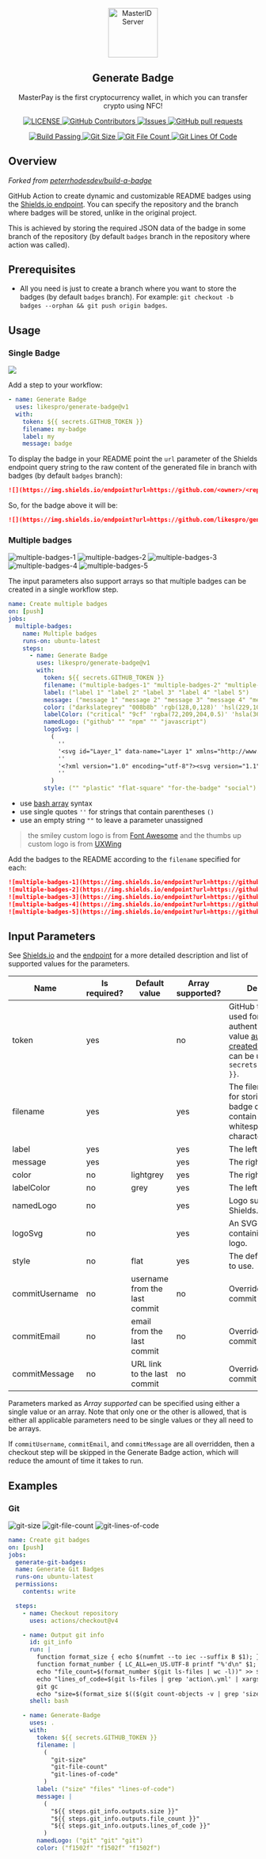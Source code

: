 <p align="center">
 <img width="100px" src="https://github.com/likespro.png" align="center" alt="MasterID Server" />
 <h2 align="center">Generate Badge</h2>
 <p align="center">MasterPay is the first cryptocurrency wallet, in which you can transfer crypto using NFC!</p>
</p>
<p align="center">
    <a href="https://github.com/likespro/generate-badge">
      <img alt="LICENSE" src="https://img.shields.io/badge/licence-MIT-yellow" />
    </a>
    <a href="https://github.com/likespro/generate-badge/graphs/contributors">
      <img alt="GitHub Contributors" src="https://img.shields.io/github/contributors/likespro/generate-badge" />
    </a>
    <a href="https://github.com/likespro/generate-badge/issues">
      <img alt="Issues" src="https://img.shields.io/github/issues/likespro/generate-badge?color=0088ff" />
    </a>
    <a href="https://github.com/likespro/generate-badge/pulls">
      <img alt="GitHub pull requests" src="https://img.shields.io/github/issues-pr/likespro/generate-badge?color=0088ff" />
    </a>
  </p>
<p align="center">
    <a href="https://github.com/likespro/generate-badge/actions/workflows/main-branch.yml">
      <img alt="Build Passing" src="https://github.com/likespro/generate-badge/workflows/Main Branch Workflow/badge.svg" />
    </a>
    <a href="https://github.com/likespro/generate-badge">
      <img alt="Git Size" src="https://img.shields.io/endpoint?url=https://github.com/likespro/generate-badge/blob/badges/git-size.md?raw=true" />
    </a>
    <a href="https://github.com/likespro/generate-badge">
      <img alt="Git File Count" src="https://img.shields.io/endpoint?url=https://github.com/likespro/generate-badge/blob/badges/git-file-count.md?raw=true" />
    </a>
    <a href="https://github.com/likespro/generate-badge">
      <img alt="Git Lines Of Code" src="https://img.shields.io/endpoint?url=https://github.com/likespro/generate-badge/blob/badges/git-lines-of-code.md?raw=true" />
    </a>
  </p>

## Overview
*Forked from [peterrhodesdev/build-a-badge](https://github.com/peterrhodesdev/build-a-badge)*

GitHub Action to create dynamic and customizable README badges using the [Shields.io endpoint](https://shields.io/endpoint). You can specify the repository and the branch where badges will be stored, unlike in the original project.

This is achieved by storing the required JSON data of the badge in some branch of the repository (by default `badges` branch in the repository where action was called).

## Prerequisites
- All you need is just to create a branch where you want to store the badges (by default `badges` branch). For example: `git checkout -b badges --orphan && git push origin badges`.

## Usage
### Single Badge
![](https://img.shields.io/endpoint?url=https://github.com/likespro/generate-badge/blob/badges/my-badge.md?raw=true)

Add a step to your workflow:

```yml
- name: Generate Badge
  uses: likespro/generate-badge@v1
  with:
    token: ${{ secrets.GITHUB_TOKEN }}
    filename: my-badge
    label: my
    message: badge
```

To display the badge in your README point the `url` parameter of the Shields endpoint query string to the raw content of the generated file in branch with badges (by default `badges` branch):

```markdown
![](https://img.shields.io/endpoint?url=https://github.com/<owner>/<repo>/blob/<branch-with-badges>/<filename>.md?raw=true)
```

So, for the badge above it will be:

```markdown
![](https://img.shields.io/endpoint?url=https://github.com/likespro/generate-badge/blob/badges/my-badge.md?raw=true)
```

### Multiple badges

![multiple-badges-1](https://img.shields.io/endpoint?url=https://github.com/likespro/generate-badge/blob/badges/multiple-badges-1.md?raw=true) ![multiple-badges-2](https://img.shields.io/endpoint?url=https://github.com/likespro/generate-badge/blob/badges/multiple-badges-2.md?raw=true) ![multiple-badges-3](https://img.shields.io/endpoint?url=https://github.com/likespro/generate-badge/blob/badges/multiple-badges-3.md?raw=true) ![multiple-badges-4](https://img.shields.io/endpoint?url=https://github.com/likespro/generate-badge/blob/badges/multiple-badges-4.md?raw=true) ![multiple-badges-5](https://img.shields.io/endpoint?url=https://github.com/likespro/generate-badge/blob/badges/multiple-badges-5.md?raw=true)

The input parameters also support arrays so that multiple badges can be created in a single workflow step.

```yml
name: Create multiple badges
on: [push]
jobs:
  multiple-badges:
    name: Multiple badges
    runs-on: ubuntu-latest
    steps:
      - name: Generate Badge
        uses: likespro/generate-badge@v1
        with:
          token: ${{ secrets.GITHUB_TOKEN }}
          filename: ("multiple-badges-1" "multiple-badges-2" "multiple-badges-3" "multiple-badges-4" "multiple-badges-5")
          label: ("label 1" "label 2" "label 3" "label 4" "label 5")
          message: ("message 1" "message 2" "message 3" "message 4" "message 5")
          color: ("darkslategrey" "008b8b" 'rgb(128,0,128)' 'hsl(229,100%,50%)' "")
          labelColor: ("critical" "9cf" 'rgba(72,209,204,0.5)' 'hsla(36,80%,40%,0.7)' "")
          namedLogo: ("github" "" "npm" "" "javascript")
          logoSvg: |
            (
              ''
              '<svg id="Layer_1" data-name="Layer 1" xmlns="http://www.w3.org/2000/svg" viewBox="0 0 122.88 122.88"><defs><style>.cls-1{fill:#ffd528;}.cls-1,.cls-2{fill-rule:evenodd;}.cls-2{fill:#141518;}</style></defs><title>smiley</title><path class="cls-1" d="M45.54,2.11A61.42,61.42,0,1,1,2.11,77.34,61.42,61.42,0,0,1,45.54,2.11Z"/><path class="cls-2" d="M45.78,32.27c4.3,0,7.79,5,7.79,11.27s-3.49,11.27-7.79,11.27S38,49.77,38,43.54s3.48-11.27,7.78-11.27Z"/><path class="cls-2" d="M77.1,32.27c4.3,0,7.78,5,7.78,11.27S81.4,54.81,77.1,54.81s-7.79-5-7.79-11.27S72.8,32.27,77.1,32.27Z"/><path d="M28.8,70.82a39.65,39.65,0,0,0,8.83,8.41,42.72,42.72,0,0,0,25,7.53,40.44,40.44,0,0,0,24.12-8.12,35.75,35.75,0,0,0,7.49-7.87.22.22,0,0,1,.31,0L97,73.14a.21.21,0,0,1,0,.29A45.87,45.87,0,0,1,82.89,88.58,37.67,37.67,0,0,1,62.83,95a39,39,0,0,1-20.68-5.55A50.52,50.52,0,0,1,25.9,73.57a.23.23,0,0,1,0-.28l2.52-2.5a.22.22,0,0,1,.32,0l0,0Z"/></svg>'
              ''
              '<?xml version="1.0" encoding="utf-8"?><svg version="1.1" id="Layer_1" xmlns="http://www.w3.org/2000/svg" xmlns:xlink="http://www.w3.org/1999/xlink" x="0px" y="0px" viewBox="0 0 122.88 106.16" style="enable-background:new 0 0 122.88 106.16" xml:space="preserve"><style type="text/css">.st0{fill-rule:evenodd;clip-rule:evenodd;}</style><g><path fill="#b5eaaa" class="st0" d="M4.02,44.6h27.36c2.21,0,4.02,1.81,4.02,4.03v53.51c0,2.21-1.81,4.03-4.02,4.03H4.02 c-2.21,0-4.02-1.81-4.02-4.03V48.63C0,46.41,1.81,44.6,4.02,44.6L4.02,44.6z M63.06,4.46c2.12-10.75,19.72-0.85,20.88,16.48 c0.35,5.3-0.2,11.47-1.5,18.36l25.15,0c10.46,0.41,19.59,7.9,13.14,20.2c1.47,5.36,1.69,11.65-2.3,14.13 c0.5,8.46-1.84,13.7-6.22,17.84c-0.29,4.23-1.19,7.99-3.23,10.88c-3.38,4.77-6.12,3.63-11.44,3.63H55.07 c-6.73,0-10.4-1.85-14.8-7.37V51.31c12.66-3.42,19.39-20.74,22.79-32.11V4.46L63.06,4.46z"/></g></svg>'
              ''
            )
          style: ("" "plastic" "flat-square" "for-the-badge" "social")
```

- use [bash array](https://www.gnu.org/software/bash/manual/html_node/Arrays.html) syntax
- use single quotes `''` for strings that contain parentheses `()`
- use an empty string `""` to leave a parameter unassigned

> the smiley custom logo is from [Font Awesome](https://fontawesome.com/v5/icons/smile?s=solid) and the thumbs up custom logo is from [UXWing](https://uxwing.com/thumbs-up-black-icon/)

Add the badges to the README according to the `filename` specified for each:

```markdown
![multiple-badges-1](https://img.shields.io/endpoint?url=https://github.com/likespro/generate-badge/blob/badges/multiple-badges-1.md?raw=true) 
![multiple-badges-2](https://img.shields.io/endpoint?url=https://github.com/likespro/generate-badge/blob/badges/multiple-badges-2.md?raw=true) 
![multiple-badges-3](https://img.shields.io/endpoint?url=https://github.com/likespro/generate-badge/blob/badges/multiple-badges-3.md?raw=true) 
![multiple-badges-4](https://img.shields.io/endpoint?url=https://github.com/likespro/generate-badge/blob/badges/multiple-badges-4.md?raw=true) 
![multiple-badges-5](https://img.shields.io/endpoint?url=https://github.com/likespro/generate-badge/blob/badges/multiple-badges-5.md?raw=true)
```

## Input Parameters

See [Shields.io](https://shields.io/) and the [endpoint](https://shields.io/endpoint) for a more detailed description and list of supported values for the parameters.

| Name           | Is required? | Default value | Array supported? | Description |
|----------------| --- | --- | --- | --- |
| token          | yes | | no | GitHub token secret used for authentication. The value [automatically created by GitHub](https://docs.github.com/en/actions/security-guides/automatic-token-authentication) can be used: `${{ secrets.GITHUB_TOKEN }}`. |
| filename       | yes | | yes | The filename to use for storing the JSON badge data. It cannot contain any whitespace characters. |
| label          | yes | | yes | The left text. |
| message        | yes | | yes | The right text. |
| color          | no | lightgrey | yes | The right color. |
| labelColor     | no | grey | yes | The left color. |
| namedLogo      | no | | yes | Logo supported by Shields. |
| logoSvg        | no | | yes | An SVG string containing a custom logo. |
| style          | no | flat | yes | The default template to use. |
| commitUsername | no | username from the last commit | no | Override for the commit username. |
| commitEmail    | no | email from the last commit | no | Override for the commit email. |
| commitMessage  | no | URL link to the last commit | no | Override for the commit message. |

Parameters marked as *Array supported* can be specified using either a single value or an array. Note that only one or the other is allowed, that is either all applicable parameters need to be single values or they all need to be arrays.

If `commitUsername`, `commitEmail`, and `commitMessage` are all overridden, then a checkout step will be skipped in the Generate Badge action, which will reduce the amount of time it takes to run.

## Examples
### Git
![git-size](https://img.shields.io/endpoint?url=https://github.com/likespro/generate-badge/blob/badges/git-size.md?raw=true) ![git-file-count](https://img.shields.io/endpoint?url=https://github.com/likespro/generate-badge/blob/badges/git-file-count.md?raw=true) ![git-lines-of-code](https://img.shields.io/endpoint?url=https://github.com/likespro/generate-badge/blob/badges/git-lines-of-code.md?raw=true)

```yml
name: Create git badges
on: [push]
jobs:
  generate-git-badges:
  name: Generate Git Badges
  runs-on: ubuntu-latest
  permissions:
    contents: write

  steps:
    - name: Checkout repository
      uses: actions/checkout@v4

    - name: Output git info
      id: git_info
      run: |
        function format_size { echo $(numfmt --to iec --suffix B $1); }
        function format_number { LC_ALL=en_US.UTF-8 printf "%'d\n" $1; }
        echo "file_count=$(format_number $(git ls-files | wc -l))" >> $GITHUB_OUTPUT
        echo "lines_of_code=$(git ls-files | grep 'action\.yml' | xargs wc -l)" >> $GITHUB_OUTPUT
        git gc
        echo "size=$(format_size $(($(git count-objects -v | grep 'size-pack: ' | sed 's/size-pack: //g' | tr -d '\n') * 1024)))" >> $GITHUB_OUTPUT
      shell: bash

    - name: Generate-Badge
      uses: .
      with:
        token: ${{ secrets.GITHUB_TOKEN }}
        filename: |
          (
            "git-size"
            "git-file-count"
            "git-lines-of-code"
          )
        label: ("size" "files" "lines-of-code")
        message: |
          (
            "${{ steps.git_info.outputs.size }}"
            "${{ steps.git_info.outputs.file_count }}"
            "${{ steps.git_info.outputs.lines_of_code }}"
          )
        namedLogo: ("git" "git" "git")
        color: ("f1502f" "f1502f" "f1502f")
```